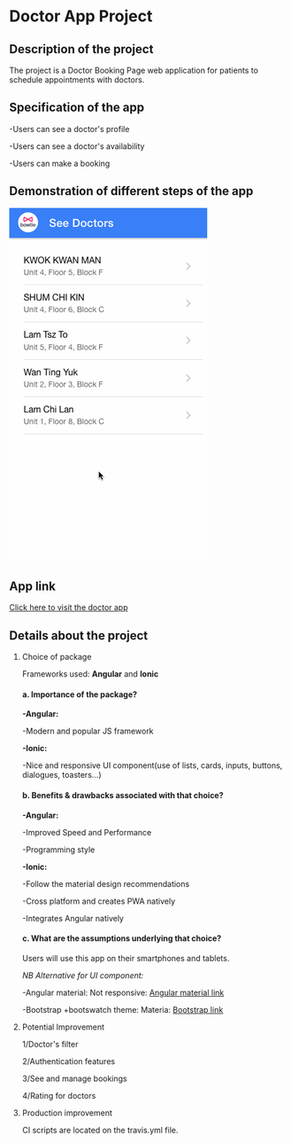 


# Doctor App Project



<h2>Description of the project</h2>
The project is a Doctor Booking Page web application for patients to schedule appointments with doctors.

<h2>Specification of the app</h2>

-Users can see a doctor's profile

-Users can see a doctor's availability

-Users can make a booking

<h2>Demonstration of different steps of the app</h2>


![Demonstration](./images/screen.gif) 


<h2>App link</h2>


[Click here to visit the doctor app](https://necktie-doctor-app.web.app/doctor)


 


<h2>Details about the project</h2>

<ol>
<li>Choice of package</li>


Frameworks used: **Angular** and **Ionic**

<h4>a. Importance of the package?</h4>

**-Angular:**


-Modern and popular JS framework


**-Ionic:**


-Nice and responsive UI component(use of lists, cards, inputs, buttons, dialogues, toasters...)

<h4>b. Benefits & drawbacks associated with that choice?</h4>

**-Angular:**


-Improved Speed and Performance


-Programming style


**-Ionic:**


-Follow the material design recommendations


-Cross platform and creates PWA natively


-Integrates Angular natively

<h4>c. What are the assumptions underlying that choice?</h4>


Users will use this app on their smartphones and tablets.

*NB
Alternative for UI component:* 


-Angular material: Not responsive: [Angular material link](https://material.angular.io/components/categories)


-Bootstrap +bootswatch theme: Materia:  [Bootstrap link](https://bootswatch.com/materia/)


<li>Potential Improvement</li>


1/Doctor's filter


2/Authentication features


3/See and manage bookings


4/Rating for doctors

<li>Production improvement</li>


CI scripts are located on the travis.yml file.
